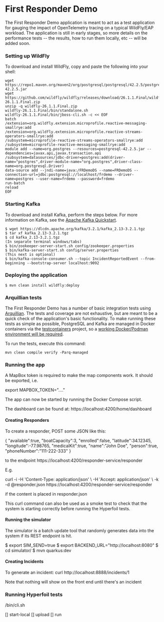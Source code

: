 # First Responder Demo

The First Responder Demo application is meant to act as a test application for gauging the impact of OpenTelemetry tracing on a 
typical WildFly/EAP workload. The application is still in early stages, so more details on the performance tests -- the results, how
to run them locally, etc -- will be added soon.

### Setting up WildFly
To download and install WildFly, copy and paste the following into your shell:
``` 
wget https://repo1.maven.org/maven2/org/postgresql/postgresql/42.2.5/postgresql-42.2.5.jar
wget https://github.com/wildfly/wildfly/releases/download/26.1.1.Final/wildfly-26.1.1.Final.zip
unzip -q wildfly-26.1.1.Final.zip
wildfly-26.1.1.Final/bin/standalone.sh
wildfly-26.1.1.Final/bin/jboss-cli.sh -c << EOF
batch
/extension=org.wildfly.extension.microprofile.reactive-messaging-smallrye:add
/extension=org.wildfly.extension.microprofile.reactive-streams-operators-smallrye:add
/subsystem=microprofile-reactive-streams-operators-smallrye:add
/subsystem=microprofile-reactive-messaging-smallrye:add
module add --name=org.postgres --resources=postgresql-42.2.5.jar --dependencies=javax.api,javax.transaction.api
/subsystem=datasources/jdbc-driver=postgres:add(driver-name="postgres",driver-module-name="org.postgres",driver-class-name=org.postgresql.Driver)
data-source add --jndi-name=java:/FRDemoDS --name=FRDemoDS --connection-url=jdbc:postgresql://localhost/frdemo --driver-name=postgres --user-name=frdemo --password=frdemo
run-batch
reload
EOF
```

### Starting Kafka
To download and install Kafka, perform the steps below. For more information on Kafka, see the
[Apache Kafka Quickstart](https://kafka.apache.org/quickstart).
```
$ wget https://dlcdn.apache.org/kafka/3.2.1/kafka_2.13-3.2.1.tgz
$ tar xf kafka_2.13-3.2.1.tgz
$ cd kafka_2.13-3.2.1.tgz
(In separate terminal windows/tabs)
$ bin/zookeeper-server-start.sh config/zookeeper.properties
$ bin/kafka-server-start.sh config/server.properties
(This next is optional)
$ bin/kafka-console-consumer.sh --topic IncidentReportedEvent --from-beginning --bootstrap-server localhost:9092
```

### Deploying the application

```
$ mvn clean install wildfly:deploy
```

### Arquillian tests

The First Responder Demo has a number of basic integration tests using [Arquillian](https://arquillian.org/). The tests and coverage
are not exhaustive, but are meant to be a quick check of the application's basic functionality. To make running these tests as simple
as possible, PostgreSQL and Kafka are managed in Docker containers via the [testcontainers](https://testcontainers.org) project, so
a [working Docker/Podman environment will be required](https://www.testcontainers.org/supported_docker_environment/).

To run the tests, execute this command:

```
mvn clean compile verify -Parq-managed 
```


### Running the app

A MapBox token is required to make the map components work. It should be exported, i.e.

export MAPBOX_TOKEN="...."

The app can now be started by running the Docker Compose script.

The dashboard can be found at: https://localhost:4200/home/dashboard

#### Creating Responders

To create a responder, POST some JSON like this:

{
"available":true,
"boatCapacity":3,
"enrolled":false,
"latitude":34.12345,
"longitude":-77.98765,
"medicalKit":true,
"name":"John Doe",
"person":true,
"phoneNumber":"111-222-333"
}

to the endpoint https://localhost:4200/responder-service/responder

E.g.
 
curl -i -H 'Content-Type: application/json' \ 
        -H 'Accept: application/json' \ 
        -k -d @responder.json https://localhost:4200/responder-service/responder

if the content is placed in responder.json

This curl command can also be used as a smoke test to check that the system is starting correctly before running the Hyperfoil tests.

#### Running the simulator

The simulator is a batch update tool that randomly generates data into the system if its REST endpoint is hit. 

$ export SIM_SEND=true
$ export BACKEND_URL="http://localhost:8080"
$ cd simulator/
$ mvn quarkus:dev

#### Creating Incidents

To generate an incident:
curl http://localhost:8888/incidents/1

Note that nothing will show on the front end until there's an incident

### Running Hyperfoil tests

/bin/cli.sh

[] start-local
[] upload <PATH>
[] run <SCRIPT>

The scripts are templated - see https://hyperfoil.io/userguide/templates.html for details.
The key variable is SERVER, which default to localhost - and can be changed to allow for test scenarios
where load generation is separate from the SUT.